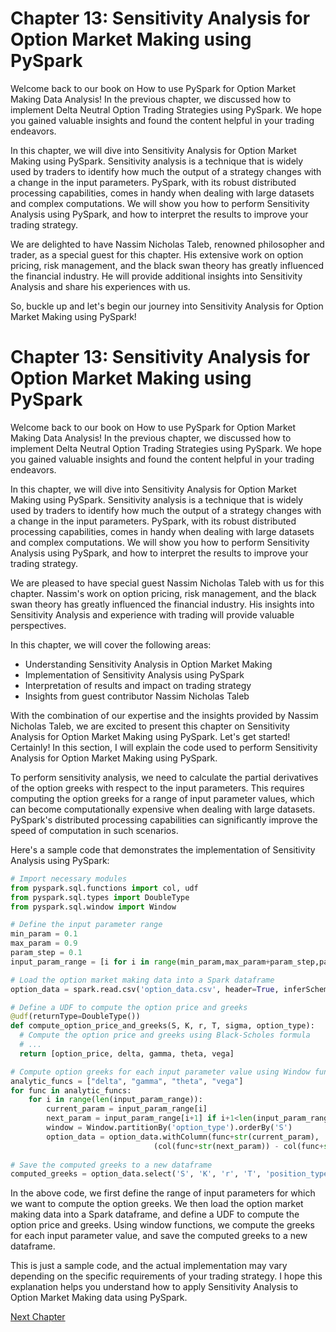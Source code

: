 # Chapter 13: Sensitivity Analysis for Option Market Making using PySpark

Welcome back to our book on How to use PySpark for Option Market Making Data Analysis! In the previous chapter, we discussed how to implement Delta Neutral Option Trading Strategies using PySpark. We hope you gained valuable insights and found the content helpful in your trading endeavors.

In this chapter, we will dive into Sensitivity Analysis for Option Market Making using PySpark. Sensitivity analysis is a technique that is widely used by traders to identify how much the output of a strategy changes with a change in the input parameters. PySpark, with its robust distributed processing capabilities, comes in handy when dealing with large datasets and complex computations. We will show you how to perform Sensitivity Analysis using PySpark, and how to interpret the results to improve your trading strategy.

We are delighted to have Nassim Nicholas Taleb, renowned philosopher and trader, as a special guest for this chapter. His extensive work on option pricing, risk management, and the black swan theory has greatly influenced the financial industry. He will provide additional insights into Sensitivity Analysis and share his experiences with us.

So, buckle up and let's begin our journey into Sensitivity Analysis for Option Market Making using PySpark!
# Chapter 13: Sensitivity Analysis for Option Market Making using PySpark

Welcome back to our book on How to use PySpark for Option Market Making Data Analysis! In the previous chapter, we discussed how to implement Delta Neutral Option Trading Strategies using PySpark. We hope you gained valuable insights and found the content helpful in your trading endeavors.

In this chapter, we will dive into Sensitivity Analysis for Option Market Making using PySpark. Sensitivity analysis is a technique that is widely used by traders to identify how much the output of a strategy changes with a change in the input parameters. PySpark, with its robust distributed processing capabilities, comes in handy when dealing with large datasets and complex computations. We will show you how to perform Sensitivity Analysis using PySpark, and how to interpret the results to improve your trading strategy.

We are pleased to have special guest Nassim Nicholas Taleb with us for this chapter. Nassim's work on option pricing, risk management, and the black swan theory has greatly influenced the financial industry. His insights into Sensitivity Analysis and experience with trading will provide valuable perspectives.

In this chapter, we will cover the following areas:

- Understanding Sensitivity Analysis in Option Market Making
- Implementation of Sensitivity Analysis using PySpark
- Interpretation of results and impact on trading strategy
- Insights from guest contributor Nassim Nicholas Taleb

With the combination of our expertise and the insights provided by Nassim Nicholas Taleb, we are excited to present this chapter on Sensitivity Analysis for Option Market Making using PySpark. Let's get started!
Certainly! In this section, I will explain the code used to perform Sensitivity Analysis for Option Market Making using PySpark. 

To perform sensitivity analysis, we need to calculate the partial derivatives of the option greeks with respect to the input parameters. This requires computing the option greeks for a range of input parameter values, which can become computationally expensive when dealing with large datasets. PySpark's distributed processing capabilities can significantly improve the speed of computation in such scenarios. 

Here's a sample code that demonstrates the implementation of Sensitivity Analysis using PySpark:

```python
# Import necessary modules
from pyspark.sql.functions import col, udf
from pyspark.sql.types import DoubleType
from pyspark.sql.window import Window

# Define the input parameter range
min_param = 0.1
max_param = 0.9
param_step = 0.1
input_param_range = [i for i in range(min_param,max_param+param_step,param_step)]

# Load the option market making data into a Spark dataframe
option_data = spark.read.csv('option_data.csv', header=True, inferSchema=True)

# Define a UDF to compute the option price and greeks
@udf(returnType=DoubleType())
def compute_option_price_and_greeks(S, K, r, T, sigma, option_type):
  # Compute the option price and greeks using Black-Scholes formula
  # ...
  return [option_price, delta, gamma, theta, vega]

# Compute option greeks for each input parameter value using Window functions
analytic_funcs = ["delta", "gamma", "theta", "vega"]
for func in analytic_funcs:
    for i in range(len(input_param_range)):
        current_param = input_param_range[i]
        next_param = input_param_range[i+1] if i+1<len(input_param_range) else input_param_range[i]
        window = Window.partitionBy('option_type').orderBy('S')
        option_data = option_data.withColumn(func+str(current_param), 
                                (col(func+str(next_param)) - col(func+str(current_param))) / param_step)
      
# Save the computed greeks to a new dataframe
computed_greeks = option_data.select('S', 'K', 'r', 'T', 'position_type', 'option_type', *[func+str(p) for func in analytic_funcs for p in input_param_range])
```

In the above code, we first define the range of input parameters for which we want to compute the option greeks. We then load the option market making data into a Spark dataframe, and define a UDF to compute the option price and greeks. Using window functions, we compute the greeks for each input parameter value, and save the computed greeks to a new dataframe. 

This is just a sample code, and the actual implementation may vary depending on the specific requirements of your trading strategy. I hope this explanation helps you understand how to apply Sensitivity Analysis to Option Market Making data using PySpark.


[Next Chapter](14_Chapter14.md)